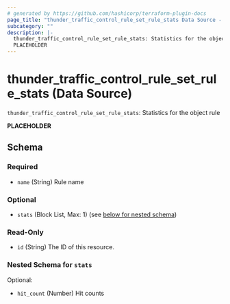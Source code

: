 ```yaml
---
# generated by https://github.com/hashicorp/terraform-plugin-docs
page_title: "thunder_traffic_control_rule_set_rule_stats Data Source - terraform-provider-thunder"
subcategory: ""
description: |-
  thunder_traffic_control_rule_set_rule_stats: Statistics for the object rule
  PLACEHOLDER
---
```


# thunder_traffic_control_rule_set_rule_stats (Data Source)

`thunder_traffic_control_rule_set_rule_stats`: Statistics for the object rule

__PLACEHOLDER__



<!-- schema generated by tfplugindocs -->
## Schema

### Required

- `name` (String) Rule name

### Optional

- `stats` (Block List, Max: 1) (see [below for nested schema](#nestedblock--stats))

### Read-Only

- `id` (String) The ID of this resource.

<a id="nestedblock--stats"></a>
### Nested Schema for `stats`

Optional:

- `hit_count` (Number) Hit counts



